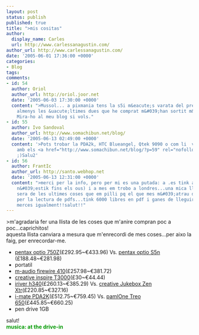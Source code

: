 ```yaml
---
layout: post
status: publish
published: true
title: ">mis cositas"
author:
  display_name: Carles
  url: http://www.carlessanagustin.com/
author_url: http://www.carlessanagustin.com/
date: '2005-06-01 17:36:00 +0000'
categories:
- Blog
tags:
comments:
- id: 54
  author: Oriol
  author_url: http://oriol.joor.net
  date: '2005-06-03 17:30:00 +0000'
  content: ">Mussol... a pixmania tens la s5i m&eacute;s varata del preu que dius,
    almenys les &uacute;ltimes dues que he comprat m&#039;han sortit m&eacute;s varates.
    Mira-ho al meu blog si vols."
- id: 55
  author: Ivo Sandoval
  author_url: http://www.somachibun.net/blog/
  date: '2005-06-13 02:49:00 +0000'
  content: '>Pots trobar la PDA2k, HTC Blueangel, Qtek 9090 o com li  vulguis dir
    amb els <a href="http://www.somachibun.net/blog/?p=59" rel="nofollow">punts Vodafone</a>
    ;)Salu2'
- id: 56
  author: FrantIc
  author_url: http://santo.webhop.net
  date: '2005-06-13 12:31:00 +0000'
  content: ">merci per la info, pero per mi es una putada: a .es tink amena (ke ja
    n&#039;estik fins els ous) i a mes em trobo a londres...una mica lluny. putser
    sera de les ultimes coses que em pilli pq el que mes m&#039;atrau de la pda es
    per la lectura de pdfs...tink 6000 libres en pdf i ganes de lleguir no em falten.moltes
    merces igualment!!salut!!"
---
```

<p>>m'agradaria fer una llista de les coses que m'anire compran poc a poc...caprichitos!<br />aquesta llista canviara a mesura que m'enrecordi de mes coses...per aixo la faig, per enrecordar-me.
<ul>
<li><a href="http://www.pentax.co.uk/product_details.php?divisionid=2&amp;productid=1200&amp;parentid=16" target="_blank">pentax optio 750Z</a>(&pound;292.95~&euro;433.96) Vs. <a href="http://www.pentax.co.uk/product_details.php?divisionid=2&amp;productid=1208&amp;parentid=16" target="_blank">pentax optio S5n</a> (&pound;188.48~&euro;281.98)</li>
<li>portatil</li>
<li><a href="http://www.m-audio.com/products/en_us/FireWire410-main.html" target="_blank">m-audio firewire 410</a>(&pound;257.98~&euro;381.72)</li>
<li><a href="http://us.creative.com/products/product.asp?category=4&amp;subcategory=27&amp;product=10329">creative inspire T3000</a>(&pound;30~&euro;44.44)</li>
<li><a href="http://www.iriver.at/harddisc_player.html?p_id=143&amp;L=0&amp;view=features" target="_blank">iriver h340</a>(&pound;260.13~&euro;385.29) Vs. <a href="http://us.creative.com/products/product.asp?category=213&amp;subcategory=214&amp;product=9288" target="_blank">creative Jukebox Zen Xtr</a>(&pound;220.85~&euro;327.16)</li>
<li><a href="http://www.expansys.com/product.asp?code=I-MATE_III&amp;partner=kelkoo" target="_blank"><span class="pagetitle">i-mate PDA2K</span></a>(&pound;512.75~&euro;759.45) Vs. <a href="http://euro.palmone.com/uk/en/products/treo650/index.html">pamlOne Treo 650</a>(&pound;445.85~&euro;660.25) </li>
<li>pen drive 1GB</li>
</ul>
<p> salut!<br /><span style="font-weight:bold;color:rgb(0,153,0);">musica: at the drive-in<br /></span></p>
